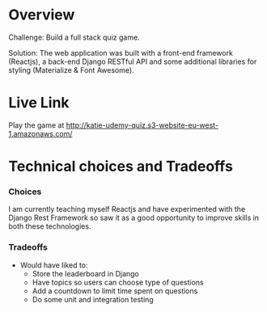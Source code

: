 # Overview
Challenge: Build a full stack quiz game.

Solution: The web application was built with a front-end framework (Reactjs), a back-end Django RESTful API and some additional libraries for styling (Materialize &  Font Awesome).

# Live Link
Play the game at http://katie-udemy-quiz.s3-website-eu-west-1.amazonaws.com/

# Technical choices and Tradeoffs
### Choices
I am currently teaching myself Reactjs and have experimented with the Django Rest Framework so saw it as a good opportunity to improve skills in both these technologies.

### Tradeoffs
+ Would have liked to:
    - Store the leaderboard in Django
    - Have topics so users can choose type of questions
    - Add a countdown to limit time spent on questions
    - Do some unit and integration testing 





